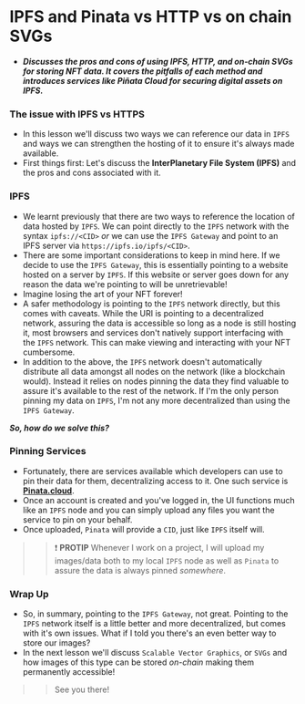 # IPFS and Pinata vs HTTP vs on chain SVGs
- ***Discusses the pros and cons of using IPFS, HTTP, and on-chain SVGs for storing NFT data. It covers the pitfalls of each method and introduces services like Piñata Cloud for securing digital assets on IPFS.***

### The issue with IPFS vs HTTPS
- In this lesson we'll discuss two ways we can reference our data in `IPFS` and ways we can strengthen the hosting of it to ensure it's always made available.
- First things first: Let's discuss the **InterPlanetary File System (IPFS)** and the pros and cons associated with it.

### IPFS
- We learnt previously that there are two ways to reference the location of data hosted by `IPFS`. We can point directly to the `IPFS` network with the syntax `ipfs://<CID>` _or_ we can use the `IPFS Gateway` and point to an IPFS server via `https://ipfs.io/ipfs/<CID>`.
- There are some important considerations to keep in mind here. If we decide to use the `IPFS Gateway`, this is essentially pointing to a website hosted on a server by `IPFS`. If this website or server goes down for any reason the data we're pointing to will be unretrievable!
- Imagine losing the art of your NFT forever!
- A safer methodology is pointing to the `IPFS` network directly, but this comes with caveats. While the URI is pointing to a decentralized network, assuring the data is accessible so long as a node is still hosting it, most browsers and services don't natively support interfacing with the `IPFS` network. This can make viewing and interacting with your NFT cumbersome.
- In addition to the above, the `IPFS` network doesn't automatically distribute all data amongst all nodes on the network (like a blockchain would). Instead it relies on nodes pinning the data they find valuable to assure it's available to the rest of the network. If I'm the only person pinning my data on `IPFS`, I'm not any more decentralized than using the `IPFS Gateway`.

_**So, how do we solve this?**_

### Pinning Services
- Fortunately, there are services available which developers can use to pin their data for them, decentralizing access to it. One such service is **[Pinata.cloud](https://www.pinata.cloud/)**.
- Once an account is created and you've logged in, the UI functions much like an `IPFS` node and you can simply upload any files you want the service to pin on your behalf.
- Once uploaded, `Pinata` will provide a `CID`, just like `IPFS` itself will.

>>❗ **PROTIP** Whenever I work on a project, I will upload my images/data both to my local `IPFS` node as well as `Pinata` to assure the data is always pinned _somewhere_.

### Wrap Up
- So, in summary, pointing to the `IPFS Gateway`, not great. Pointing to the `IPFS` network itself is a little better and more decentralized, but comes with it's own issues. What if I told you there's an even better way to store our images?
- In the next lesson we'll discuss `Scalable Vector Graphics`, or `SVGs` and how images of this type can be stored _on-chain_ making them permanently accessible!

>> See you there!

